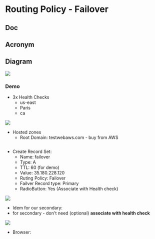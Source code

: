# Routing Policy - Failover

## Doc

## Acronym

## Diagram
[<img src="https://i.imgur.com/hr14vy6.png">](https://i.imgur.com/hr14vy6.png)

### Demo
* 3x Health Checks
    * us-east
    * Paris
    * ca

[<img src="https://i.imgur.com/LliEwJs.png">](https://i.imgur.com/LliEwJs.png)

* Hosted zones
    * Root Domain: testwebaws.com - buy from AWS
    
[<img src="">]()

* Create Record Set:
  * Name: failover
  * Type: A
  * TTL: 60 (for demo)
  * Value: 35.180.228.120
  * Ruting Policy: Failover
  * Failver Record type: Primary
  * RadioButton: Yes (Associate with Health check)
  
[<img src="https://i.imgur.com/0SYjheS.png">](https://i.imgur.com/0SYjheS.png)

* Idem for our secondary:
* for secondary - don't need (optional) **associate with health check**

[<img src="https://i.imgur.com/35CMvYv.png">](https://i.imgur.com/35CMvYv.png)

* Browser:
